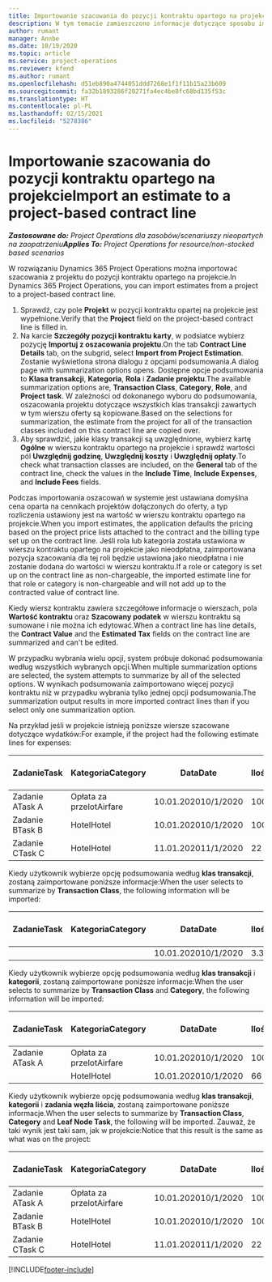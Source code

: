 ```yaml
---
title: Importowanie szacowania do pozycji kontraktu opartego na projekcie
description: W tym temacie zamieszczono informacje dotyczące sposobu importowania szacunków z projektu do wiersza kontraktu.
author: rumant
manager: Annbe
ms.date: 10/19/2020
ms.topic: article
ms.service: project-operations
ms.reviewer: kfend
ms.author: rumant
ms.openlocfilehash: d51eb890a4744051ddd7268e1f1f11b15a23b609
ms.sourcegitcommit: fa32b1893286f20271fa4ec4be8fc68bd135f53c
ms.translationtype: HT
ms.contentlocale: pl-PL
ms.lasthandoff: 02/15/2021
ms.locfileid: "5278386"
---
```

# <a name="import-an-estimate-to-a-project-based-contract-line"></a><span data-ttu-id="7b750-103">Importowanie szacowania do pozycji kontraktu opartego na projekcie</span><span class="sxs-lookup"><span data-stu-id="7b750-103">Import an estimate to a project-based contract line</span></span>

<span data-ttu-id="7b750-104">_**Zastosowane do:** Project Operations dla zasobów/scenariuszy nieopartych na zaopatrzeniu_</span><span class="sxs-lookup"><span data-stu-id="7b750-104">_**Applies To:** Project Operations for resource/non-stocked based scenarios_</span></span>

<span data-ttu-id="7b750-105">W rozwiązaniu Dynamics 365 Project Operations można importować szacowania z projektu do pozycji kontraktu opartego na projekcie.</span><span class="sxs-lookup"><span data-stu-id="7b750-105">In Dynamics 365 Project Operations, you can import estimates from a project to a project-based contract line.</span></span>

1. <span data-ttu-id="7b750-106">Sprawdź, czy pole **Projekt** w pozycji kontraktu opartej na projekcie jest wypełnione.</span><span class="sxs-lookup"><span data-stu-id="7b750-106">Verify that the **Project** field on the project-based contract line is filled in.</span></span>
2. <span data-ttu-id="7b750-107">Na karcie **Szczegóły pozycji kontraktu karty**, w podsiatce wybierz pozycję **Importuj z oszacowania projektu**.</span><span class="sxs-lookup"><span data-stu-id="7b750-107">On the tab **Contract Line Details** tab, on the subgrid, select **Import from Project Estimation**.</span></span> <span data-ttu-id="7b750-108">Zostanie wyświetlona strona dialogu z opcjami podsumowania.</span><span class="sxs-lookup"><span data-stu-id="7b750-108">A dialog page with summarization options opens.</span></span> <span data-ttu-id="7b750-109">Dostępne opcje podsumowania to **Klasa transakcji**, **Kategoria**, **Rola** i **Zadanie projektu**.</span><span class="sxs-lookup"><span data-stu-id="7b750-109">The available summarization options are, **Transaction Class**, **Category**, **Role**, and **Project task**.</span></span> <span data-ttu-id="7b750-110">W zależności od dokonanego wyboru do podsumowania, oszacowania projektu dotyczące wszystkich klas transakcji zawartych w tym wierszu oferty są kopiowane.</span><span class="sxs-lookup"><span data-stu-id="7b750-110">Based on the selections for summarization, the estimate from the project for all of the transaction classes included on this contract line are copied over.</span></span> 
3. <span data-ttu-id="7b750-111">Aby sprawdzić, jakie klasy transakcji są uwzględnione, wybierz kartę **Ogólne** w wierszu kontraktu opartego na projekcie i sprawdź wartości pól **Uwzględnij godzinę**, **Uwzględnij koszty** i **Uwzględnij opłaty**.</span><span class="sxs-lookup"><span data-stu-id="7b750-111">To check what transaction classes are included, on the **General** tab of the contract line, check the values in the **Include Time**, **Include Expenses**, and **Include Fees** fields.</span></span>

<span data-ttu-id="7b750-112">Podczas importowania oszacowań w systemie jest ustawiana domyślna cena oparta na cennikach projektów dołączonych do oferty, a typ rozliczenia ustawiony jest na wartość w wierszu kontraktu opartego na projekcie.</span><span class="sxs-lookup"><span data-stu-id="7b750-112">When you import estimates, the application defaults the pricing based on the project price lists attached to the contract and the billing type set up on the contract line.</span></span> <span data-ttu-id="7b750-113">Jeśli rola lub kategoria została ustawiona w wierszu kontraktu opartego na projekcie jako nieodpłatna, zaimportowana pozycja szacowania dla tej roli będzie ustawiona jako nieodpłatna i nie zostanie dodana do wartości w wierszu kontraktu.</span><span class="sxs-lookup"><span data-stu-id="7b750-113">If a role or category is set up on the contract line as non-chargeable, the imported estimate line for that role or category is non-chargeable and will not add up to the contracted value of contract line.</span></span>

<span data-ttu-id="7b750-114">Kiedy wiersz kontraktu zawiera szczegółowe informacje o wierszach, pola **Wartość kontraktu** oraz **Szacowany podatek** w wierszu kontraktu są sumowane i nie można ich edytować.</span><span class="sxs-lookup"><span data-stu-id="7b750-114">When a contract line has line details, the **Contract Value** and the **Estimated Tax** fields on the contract line are summarized and can't be edited.</span></span>

<span data-ttu-id="7b750-115">W przypadku wybrania wielu opcji, system próbuje dokonać podsumowania według wszystkich wybranych opcji.</span><span class="sxs-lookup"><span data-stu-id="7b750-115">When multiple summarization options are selected, the system attempts to summarize by all of the selected options.</span></span> <span data-ttu-id="7b750-116">W wynikach podsumowania zaimportowano więcej pozycji kontraktu niż w przypadku wybrania tylko jednej opcji podsumowania.</span><span class="sxs-lookup"><span data-stu-id="7b750-116">The summarization output results in more imported contract lines than if you select only one summarization option.</span></span>

<span data-ttu-id="7b750-117">Na przykład jeśli w projekcie istnieją poniższe wiersze szacowane dotyczące wydatków:</span><span class="sxs-lookup"><span data-stu-id="7b750-117">For example, if the project had the following estimate lines for expenses:</span></span>

| <span data-ttu-id="7b750-118">Zadanie</span><span class="sxs-lookup"><span data-stu-id="7b750-118">Task</span></span> | <span data-ttu-id="7b750-119">Kategoria</span><span class="sxs-lookup"><span data-stu-id="7b750-119">Category</span></span> | <span data-ttu-id="7b750-120">Data</span><span class="sxs-lookup"><span data-stu-id="7b750-120">Date</span></span> | <span data-ttu-id="7b750-121">Ilość</span><span class="sxs-lookup"><span data-stu-id="7b750-121">Quantity</span></span> | <span data-ttu-id="7b750-122">Cena jednostkowa</span><span class="sxs-lookup"><span data-stu-id="7b750-122">Unit price</span></span> | <span data-ttu-id="7b750-123">Kwota</span><span class="sxs-lookup"><span data-stu-id="7b750-123">Amount</span></span> |
| --- | --- | --- | --- | --- | --- |
| <span data-ttu-id="7b750-124">Zadanie A</span><span class="sxs-lookup"><span data-stu-id="7b750-124">Task A</span></span> | <span data-ttu-id="7b750-125">Opłata za przelot</span><span class="sxs-lookup"><span data-stu-id="7b750-125">Airfare</span></span> | <span data-ttu-id="7b750-126">10.01.2020</span><span class="sxs-lookup"><span data-stu-id="7b750-126">10/1/2020</span></span> | <span data-ttu-id="7b750-127">100</span><span class="sxs-lookup"><span data-stu-id="7b750-127">4</span></span> | <span data-ttu-id="7b750-128">400</span><span class="sxs-lookup"><span data-stu-id="7b750-128">400</span></span> | <span data-ttu-id="7b750-129">1600</span><span class="sxs-lookup"><span data-stu-id="7b750-129">1600</span></span> |
| <span data-ttu-id="7b750-130">Zadanie B</span><span class="sxs-lookup"><span data-stu-id="7b750-130">Task B</span></span> | <span data-ttu-id="7b750-131">Hotel</span><span class="sxs-lookup"><span data-stu-id="7b750-131">Hotel</span></span> | <span data-ttu-id="7b750-132">10.01.2020</span><span class="sxs-lookup"><span data-stu-id="7b750-132">10/1/2020</span></span> | <span data-ttu-id="7b750-133">100</span><span class="sxs-lookup"><span data-stu-id="7b750-133">4</span></span> | <span data-ttu-id="7b750-134">200</span><span class="sxs-lookup"><span data-stu-id="7b750-134">200</span></span> | <span data-ttu-id="7b750-135">800</span><span class="sxs-lookup"><span data-stu-id="7b750-135">800</span></span> |
| <span data-ttu-id="7b750-136">Zadanie C</span><span class="sxs-lookup"><span data-stu-id="7b750-136">Task C</span></span> | <span data-ttu-id="7b750-137">Hotel</span><span class="sxs-lookup"><span data-stu-id="7b750-137">Hotel</span></span> | <span data-ttu-id="7b750-138">11.01.2020</span><span class="sxs-lookup"><span data-stu-id="7b750-138">11/1/2020</span></span> | <span data-ttu-id="7b750-139">2</span><span class="sxs-lookup"><span data-stu-id="7b750-139">2</span></span> | <span data-ttu-id="7b750-140">200</span><span class="sxs-lookup"><span data-stu-id="7b750-140">200</span></span> | <span data-ttu-id="7b750-141">400</span><span class="sxs-lookup"><span data-stu-id="7b750-141">400</span></span> |

<span data-ttu-id="7b750-142">Kiedy użytkownik wybierze opcję podsumowania według **klas transakcji**, zostaną zaimportowane poniższe informacje:</span><span class="sxs-lookup"><span data-stu-id="7b750-142">When the user selects to summarize by **Transaction Class**, the following information will be imported:</span></span>

| <span data-ttu-id="7b750-143">Zadanie</span><span class="sxs-lookup"><span data-stu-id="7b750-143">Task</span></span> | <span data-ttu-id="7b750-144">Kategoria</span><span class="sxs-lookup"><span data-stu-id="7b750-144">Category</span></span> | <span data-ttu-id="7b750-145">Data</span><span class="sxs-lookup"><span data-stu-id="7b750-145">Date</span></span> | <span data-ttu-id="7b750-146">Ilość</span><span class="sxs-lookup"><span data-stu-id="7b750-146">Quantity</span></span> | <span data-ttu-id="7b750-147">Cena jednostkowa</span><span class="sxs-lookup"><span data-stu-id="7b750-147">Unit price</span></span> | <span data-ttu-id="7b750-148">Kwota</span><span class="sxs-lookup"><span data-stu-id="7b750-148">Amount</span></span> |
| --- | --- | --- | --- | --- | --- |
| &nbsp;  | &nbsp;  | <span data-ttu-id="7b750-149">10.01.2020</span><span class="sxs-lookup"><span data-stu-id="7b750-149">10/1/2020</span></span> | <span data-ttu-id="7b750-150">3.34</span><span class="sxs-lookup"><span data-stu-id="7b750-150">3.34</span></span> | <span data-ttu-id="7b750-151">840</span><span class="sxs-lookup"><span data-stu-id="7b750-151">840</span></span> | <span data-ttu-id="7b750-152">2800</span><span class="sxs-lookup"><span data-stu-id="7b750-152">2800</span></span> |

<span data-ttu-id="7b750-153">Kiedy użytkownik wybierze opcję podsumowania według **klas transakcji** i **kategorii**, zostaną zaimportowane poniższe informacje:</span><span class="sxs-lookup"><span data-stu-id="7b750-153">When the user selects to summarize by **Transaction Class** and **Category**, the following information will be imported:</span></span>

| <span data-ttu-id="7b750-154">Zadanie</span><span class="sxs-lookup"><span data-stu-id="7b750-154">Task</span></span> | <span data-ttu-id="7b750-155">Kategoria</span><span class="sxs-lookup"><span data-stu-id="7b750-155">Category</span></span> | <span data-ttu-id="7b750-156">Data</span><span class="sxs-lookup"><span data-stu-id="7b750-156">Date</span></span> | <span data-ttu-id="7b750-157">Ilość</span><span class="sxs-lookup"><span data-stu-id="7b750-157">Quantity</span></span> | <span data-ttu-id="7b750-158">Cena jednostkowa</span><span class="sxs-lookup"><span data-stu-id="7b750-158">Unit price</span></span> | <span data-ttu-id="7b750-159">Kwota</span><span class="sxs-lookup"><span data-stu-id="7b750-159">Amount</span></span> |
| --- | --- | --- | --- | --- | --- |
| <span data-ttu-id="7b750-160">Zadanie A</span><span class="sxs-lookup"><span data-stu-id="7b750-160">Task A</span></span> | <span data-ttu-id="7b750-161">Opłata za przelot</span><span class="sxs-lookup"><span data-stu-id="7b750-161">Airfare</span></span> | <span data-ttu-id="7b750-162">10.01.2020</span><span class="sxs-lookup"><span data-stu-id="7b750-162">10/1/2020</span></span> | <span data-ttu-id="7b750-163">100</span><span class="sxs-lookup"><span data-stu-id="7b750-163">4</span></span> | <span data-ttu-id="7b750-164">400</span><span class="sxs-lookup"><span data-stu-id="7b750-164">400</span></span> | <span data-ttu-id="7b750-165">1600</span><span class="sxs-lookup"><span data-stu-id="7b750-165">1600</span></span> |
| &nbsp;  | <span data-ttu-id="7b750-166">Hotel</span><span class="sxs-lookup"><span data-stu-id="7b750-166">Hotel</span></span> | <span data-ttu-id="7b750-167">10.01.2020</span><span class="sxs-lookup"><span data-stu-id="7b750-167">10/1/2020</span></span> | <span data-ttu-id="7b750-168">6</span><span class="sxs-lookup"><span data-stu-id="7b750-168">6</span></span> | <span data-ttu-id="7b750-169">200</span><span class="sxs-lookup"><span data-stu-id="7b750-169">200</span></span> | <span data-ttu-id="7b750-170">1200</span><span class="sxs-lookup"><span data-stu-id="7b750-170">1200</span></span> |

<span data-ttu-id="7b750-171">Kiedy użytkownik wybierze opcję podsumowania według **klas transakcji**, **kategorii** i **zadania węzła liścia**, zostaną zaimportowane poniższe informacje.</span><span class="sxs-lookup"><span data-stu-id="7b750-171">When the user selects to summarize by **Transaction Class**, **Category** and **Leaf Node Task**, the following will be imported.</span></span> <span data-ttu-id="7b750-172">Zauważ, że taki wynik jest taki sam, jak w projekcie:</span><span class="sxs-lookup"><span data-stu-id="7b750-172">Notice that this result is the same as what was on the project:</span></span>

| <span data-ttu-id="7b750-173">Zadanie</span><span class="sxs-lookup"><span data-stu-id="7b750-173">Task</span></span> | <span data-ttu-id="7b750-174">Kategoria</span><span class="sxs-lookup"><span data-stu-id="7b750-174">Category</span></span> | <span data-ttu-id="7b750-175">Data</span><span class="sxs-lookup"><span data-stu-id="7b750-175">Date</span></span> | <span data-ttu-id="7b750-176">Ilość</span><span class="sxs-lookup"><span data-stu-id="7b750-176">Quantity</span></span> | <span data-ttu-id="7b750-177">Cena jednostkowa</span><span class="sxs-lookup"><span data-stu-id="7b750-177">Unit price</span></span> | <span data-ttu-id="7b750-178">Kwota</span><span class="sxs-lookup"><span data-stu-id="7b750-178">Amount</span></span> |
| --- | --- | --- | --- | --- | --- |
| <span data-ttu-id="7b750-179">Zadanie A</span><span class="sxs-lookup"><span data-stu-id="7b750-179">Task A</span></span> | <span data-ttu-id="7b750-180">Opłata za przelot</span><span class="sxs-lookup"><span data-stu-id="7b750-180">Airfare</span></span> | <span data-ttu-id="7b750-181">10.01.2020</span><span class="sxs-lookup"><span data-stu-id="7b750-181">10/1/2020</span></span> | <span data-ttu-id="7b750-182">100</span><span class="sxs-lookup"><span data-stu-id="7b750-182">4</span></span> | <span data-ttu-id="7b750-183">400</span><span class="sxs-lookup"><span data-stu-id="7b750-183">400</span></span> | <span data-ttu-id="7b750-184">1600</span><span class="sxs-lookup"><span data-stu-id="7b750-184">1600</span></span> |
| <span data-ttu-id="7b750-185">Zadanie B</span><span class="sxs-lookup"><span data-stu-id="7b750-185">Task B</span></span> | <span data-ttu-id="7b750-186">Hotel</span><span class="sxs-lookup"><span data-stu-id="7b750-186">Hotel</span></span> | <span data-ttu-id="7b750-187">10.01.2020</span><span class="sxs-lookup"><span data-stu-id="7b750-187">10/1/2020</span></span> | <span data-ttu-id="7b750-188">100</span><span class="sxs-lookup"><span data-stu-id="7b750-188">4</span></span> | <span data-ttu-id="7b750-189">200</span><span class="sxs-lookup"><span data-stu-id="7b750-189">200</span></span> | <span data-ttu-id="7b750-190">800</span><span class="sxs-lookup"><span data-stu-id="7b750-190">800</span></span> |
| <span data-ttu-id="7b750-191">Zadanie C</span><span class="sxs-lookup"><span data-stu-id="7b750-191">Task C</span></span> | <span data-ttu-id="7b750-192">Hotel</span><span class="sxs-lookup"><span data-stu-id="7b750-192">Hotel</span></span> | <span data-ttu-id="7b750-193">11.01.2020</span><span class="sxs-lookup"><span data-stu-id="7b750-193">11/1/2020</span></span> | <span data-ttu-id="7b750-194">2</span><span class="sxs-lookup"><span data-stu-id="7b750-194">2</span></span> | <span data-ttu-id="7b750-195">200</span><span class="sxs-lookup"><span data-stu-id="7b750-195">200</span></span> | <span data-ttu-id="7b750-196">400</span><span class="sxs-lookup"><span data-stu-id="7b750-196">400</span></span> |


[!INCLUDE[footer-include](../includes/footer-banner.md)]